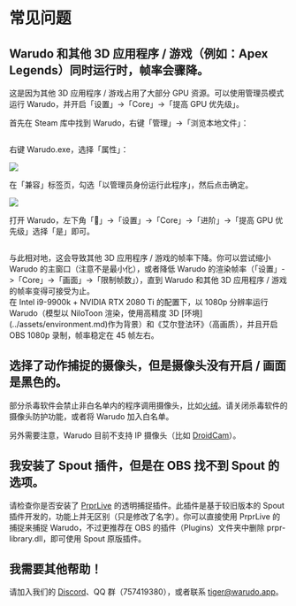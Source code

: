 # 常见问题

## **Warudo 和其他 3D 应用程序 / 游戏（例如：Apex Legends）同时运行时，帧率会骤降。**

这是因为其他 3D 应用程序 / 游戏占用了大部分 GPU 资源。可以使用管理员模式运行 Warudo，并开启「设置」->「Core」->「提高 GPU 优先级」。

首先在 Steam 库中找到 Warudo，右键「管理」->「浏览本地文件」：

<figure><img src="/images/image(13).png" alt="" /><figcaption></figcaption></figure>

右键 Warudo.exe，选择「属性」：

![](</images/image(4).png>)

在「兼容」标签页，勾选「以管理员身份运行此程序」，然后点击确定。

![](/images/\_27MS4AQAI\_H\`L9@%5BRX$P.png)

打开 Warudo，左下角「🚀」->「设置」->「Core」->「进阶」->「提高 GPU 优先级」选择「是」即可。

<figure><img src="/images/image(2)(1).png" alt="" /><figcaption></figcaption></figure>

<div className="hint hint-warning">
与此相对地，这会导致其他 3D 应用程序 / 游戏的帧率下降。你可以尝试缩小 Warudo 的主窗口（注意不是最小化），或者降低 Warudo 的渲染帧率（「设置」->「Core」->「画面」->「限制帧数」），直到 Warudo 和其他 3D 应用程序 / 游戏的帧率变得可接受为止。
</div>

<div className="hint hint-info">
在 Intel i9-9900k + NVIDIA RTX 2080 Ti 的配置下，以 1080p 分辨率运行 Warudo（模型以 NiloToon 渲染，使用高精度 3D [环境](../assets/environment.md)作为背景）和《艾尔登法环》（高画质），并且开启 OBS  1080p 录制，帧率稳定在 45 帧左右。
</div>

## 选择了动作捕捉的摄像头，但是摄像头没有开启 / 画面是黑色的。

部分杀毒软件会禁止非白名单内的程序调用摄像头，比如[火绒](https://www.huorong.cn/)。请关闭杀毒软件的摄像头防护功能，或者将 Warudo 加入白名单。

另外需要注意，Warudo 目前不支持 IP 摄像头（比如 [DroidCam](https://play.google.com/store/apps/details?id=com.dev47apps.droidcam)）。

## 我安装了 Spout 插件，但是在 OBS 找不到 Spout 的选项。

请检查你是否安装了 [PrprLive](https://store.steampowered.com/app/1279610/PrprLive/) 的透明捕捉插件。此插件是基于较旧版本的 Spout 插件开发的，功能上并无区别（只是修改了名字）。你可以直接使用 PrprLive 的捕捉来捕捉 Warudo，不过更推荐在 OBS 的插件（Plugins）文件夹中删除 prpr-library.dll，即可使用 Spout 原版插件。

## **我需要其他帮助！**

请加入我们的 [Discord](https://discord.gg/Df8qYYBFhH)、QQ 群（757419380），或者联系 [tiger@warudo.app](mailto:tiger@warudo.app)。
